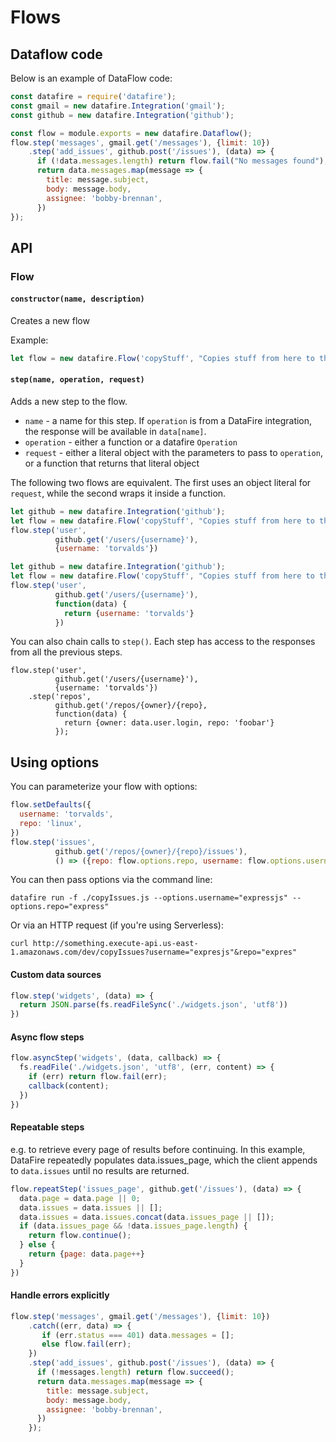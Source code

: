# Flows

## Dataflow code
Below is an example of DataFlow code:

```js
const datafire = require('datafire');
const gmail = new datafire.Integration('gmail');
const github = new datafire.Integration('github');

const flow = module.exports = new datafire.Dataflow();
flow.step('messages', gmail.get('/messages'), {limit: 10})
    .step('add_issues', github.post('/issues'), (data) => {
      if (!data.messages.length) return flow.fail("No messages found");
      return data.messages.map(message => {
        title: message.subject,
        body: message.body,
        assignee: 'bobby-brennan',
      })
});
```

## API

### Flow
#### `constructor(name, description)`
Creates a new flow

Example:
```js
let flow = new datafire.Flow('copyStuff', "Copies stuff from here to there");
```

#### `step(name, operation, request)`
Adds a new step to the flow.
* `name` - a name for this step. If `operation` is from a DataFire integration,
the response will be available in `data[name]`.
* `operation` - either a function or a datafire `Operation`
* `request` - either a literal object with the parameters to pass to `operation`, or
a function that returns that literal object

The following two flows are equivalent. The first uses an object literal for `request`,
while the second wraps it inside a function.
```js
let github = new datafire.Integration('github');
let flow = new datafire.Flow('copyStuff', "Copies stuff from here to there");
flow.step('user',
          github.get('/users/{username}'),
          {username: 'torvalds'})
```

```js
let github = new datafire.Integration('github');
let flow = new datafire.Flow('copyStuff', "Copies stuff from here to there");
flow.step('user',
          github.get('/users/{username}'),
          function(data) {
            return {username: 'torvalds'}
          })
```

You can also chain calls to `step()`. Each step has access to the responses
from all the previous steps.

```
flow.step('user',
          github.get('/users/{username}'),
          {username: 'torvalds'})
    .step('repos',
          github.get('/repos/{owner}/{repo},
          function(data) {
            return {owner: data.user.login, repo: 'foobar'}
          });
```

## Using options
You can parameterize your flow with options:
```js
flow.setDefaults({
  username: 'torvalds',
  repo: 'linux',
})
flow.step('issues',
          github.get('/repos/{owner}/{repo}/issues'),
          () => ({repo: flow.options.repo, username: flow.options.username}))
```

You can then pass options via the command line:
```
datafire run -f ./copyIssues.js --options.username="expressjs" --options.repo="express"
```

Or via an HTTP request (if you're using Serverless):
```
curl http://something.execute-api.us-east-1.amazonaws.com/dev/copyIssues?username="expresjs"&repo="expres"
```

#### Custom data sources
```js
flow.step('widgets', (data) => {
  return JSON.parse(fs.readFileSync('./widgets.json', 'utf8'))
})
```

#### Async flow steps
```js
flow.asyncStep('widgets', (data, callback) => {
  fs.readFile('./widgets.json', 'utf8', (err, content) => {
    if (err) return flow.fail(err);
    callback(content);
  })
})
```

#### Repeatable steps
e.g. to retrieve every page of results before continuing. In this example,
DataFire repeatedly populates data.issues_page, which the client appends to 
`data.issues` until no results are returned.

```js
flow.repeatStep('issues_page', github.get('/issues'), (data) => {
  data.page = data.page || 0;
  data.issues = data.issues || [];
  data.issues = data.issues.concat(data.issues_page || []);
  if (data.issues_page && !data.issues_page.length) {
    return flow.continue();
  } else {
    return {page: data.page++}
  }
})
```

#### Handle errors explicitly

```js
flow.step('messages', gmail.get('/messages'), {limit: 10})
    .catch((err, data) => {
       if (err.status === 401) data.messages = [];
       else flow.fail(err);
    })
    .step('add_issues', github.post('/issues'), (data) => {
      if (!messages.length) return flow.succeed();
      return data.messages.map(message => {
        title: message.subject,
        body: message.body,
        assignee: 'bobby-brennan',
      })
    });
```
